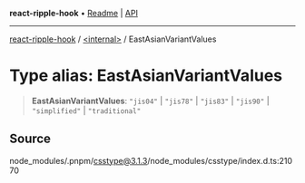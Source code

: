 **react-ripple-hook** • [Readme](../../README.md) \| [API](../../globals.md)

---

[react-ripple-hook](../../README.md) / [\<internal\>](../README.md) / EastAsianVariantValues

# Type alias: EastAsianVariantValues

> **EastAsianVariantValues**: `"jis04"` \| `"jis78"` \| `"jis83"` \| `"jis90"` \| `"simplified"` \| `"traditional"`

## Source

node_modules/.pnpm/csstype@3.1.3/node_modules/csstype/index.d.ts:21070
